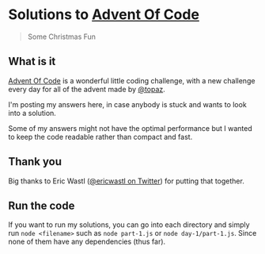 # Solutions to [Advent Of Code](http://adventofcode.com/)

> Some Christmas Fun

## What is it

[Advent Of Code](http://adventofcode.com/) is a wonderful little coding challenge,
with a new challenge every day for all of the advent made by [@topaz](https://github.com/topaz).

I'm posting my answers here, in case anybody is stuck and wants to look into a solution.

Some of my answers might not have the optimal performance but I wanted to keep
the code readable rather than compact and fast.

## Thank you

Big thanks to Eric Wastl ([@ericwastl on Twitter](https://twitter.com/ericwastl)) for putting that together.


## Run the code

If you want to run my solutions, you can go into each directory and simply run
`node <filename>` such as `node part-1.js` or `node day-1/part-1.js`. Since none of them
have any dependencies (thus far).